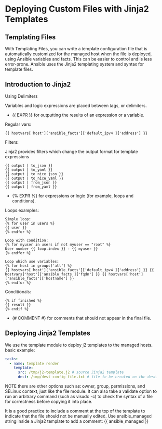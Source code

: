 # Deploying Custom Files with Jinja2 Templates

## Templating Files

With Templating Files, you can write a template configuration file that is automatically customized for the managed host when the file is deployed, using Ansible variables and facts. This can be easier to control and is less error-prone.
Ansible uses the Jinja2 templating system and syntax for template files.

## Introduction to Jinja2

Using Delimiters

Variables and logic expressions are placed between tags, or delimiters.

- {{ EXPR }} for outputting the results of an expression or a variable.

Regular vars:

```jinja
{{ hostvars['host']['ansible_facts']['default_ipv4']['address'] }}
```

Filters:

Jinja2 provides filters which change the output format for template expressions

```jinja
{{ output | to_json }}
{{ output | to_yaml }}
{{ output | to_nice_json }}
{{ output | to_nice_yaml }}
{{ output | from_json }}
{{ output | from_yaml }}
```

- {% EXPR %} for expressions or logic (for example, loops and conditions).

Loops examples:

```jinja
Simple loop:
{% for user in users %}
{{ user }}
{% endfor %}

Loop with condition:
{% for myuser in users if not myuser == "root" %}
User number {{ loop.index }} - {{ myuser }}
{% endfor %}

Loop which use variables:
{% for host in groups['all'] %}
{{ hostvars['host']['ansible_facts']['default_ipv4']['address'] }} {{ hostvars['host']['ansible_facts']['fqdn'] }} {{ hostvars['host']['ansible_facts']['hostname'] }}
{% endfor %}
```

Conditionals:

```jinja
{% if finished %}
{{ result }}
{% endif %}
```

- {​# COMMENT #​} for comments that should not appear in the final file.

## Deploying Jinja2 Templates

We use the template module to deploy j2 templates to the managed hosts.
basic example:

```yaml
tasks:
  - name: template render
    template:
      src: /tmp/j2-template.j2 # source Jinja2 template
      dest: /tmp/dest-config-file.txt # file to be created on the destination hosts.
```

NOTE
there are other options such as: owner, group, permissions, and SELinux context, just like the file module. It can also take a validate option to run an arbitrary command (such as visudo -c) to check the syntax of a file for correctness before copying it into place.

It is a good practice to include a comment at the top of the template to indicate that the file should not be manually edited.
Use ansible_managed string inside a Jinja2 template to add a comment:
{{ ansible_managed }}
